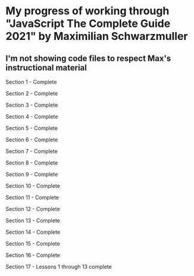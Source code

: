 # My progress of working through "JavaScript The Complete Guide 2021" by Maximilian Schwarzmuller

## I'm not showing code files to respect Max's instructional material

Section 1 - Complete

Section 2 - Complete

Section 3 - Complete

Section 4 - Complete

Section 5 - Complete

Section 6 - Complete

Section 7 - Complete

Section 8 - Complete

Section 9 - Complete

Section 10 - Complete

Section 11 - Complete

Section 12 - Complete

Section 13 - Complete

Section 14 - Complete

Section 15 - Complete

Section 16 - Complete

Section 17 - Lessons 1 through 13 complete